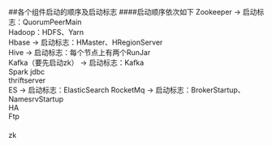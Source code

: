 ##各个组件启动的顺序及启动标志
####启动顺序依次如下
    Zookeeper -> 启动标志：QuorumPeerMain  
    Hadoop：HDFS、Yarn  
    Hbase -> 启动标志：HMaster、HRegionServer  
    Hive -> 启动标志：每个节点上有两个RunJar  
    Kafka（要先启动zk） -> 启动标志：Kafka  
    Spark jdbc  
    thriftserver  
    ES -> 启动标志：ElasticSearch
    RocketMq -> 启动标志：BrokerStartup、NamesrvStartup  
    HA  
    Ftp  


####

zk 